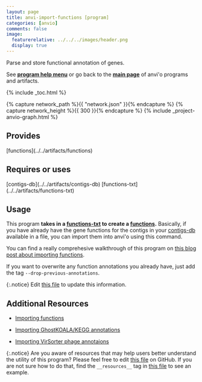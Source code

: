 ```yaml
---
layout: page
title: anvi-import-functions [program]
categories: [anvio]
comments: false
image:
  featurerelative: ../../../images/header.png
  display: true
---
```


Parse and store functional annotation of genes.

See **[program help menu](../../../vignette#anvi-import-functions)** or go back to the **[main page](../../)** of anvi'o programs and artifacts.


{% include _toc.html %}
<div id="svg" class="subnetwork"></div>
{% capture network_path %}{{ "network.json" }}{% endcapture %}
{% capture network_height %}{{ 300 }}{% endcapture %}
{% include _project-anvio-graph.html %}


## Provides

<p style="text-align: left" markdown="1"><span class="artifact-p">[functions](../../artifacts/functions)</span></p>

## Requires or uses

<p style="text-align: left" markdown="1"><span class="artifact-r">[contigs-db](../../artifacts/contigs-db)</span> <span class="artifact-r">[functions-txt](../../artifacts/functions-txt)</span></p>

## Usage


This program **takes in a <span class="artifact-n">[functions-txt](/software/anvio/help/artifacts/functions-txt)</span> to create a <span class="artifact-n">[functions](/software/anvio/help/artifacts/functions)</span>.** Basically, if you have already have the gene functions for the contigs in your <span class="artifact-n">[contigs-db](/software/anvio/help/artifacts/contigs-db)</span> available in a file, you can import them into anvi'o using this command. 

You can find a really comprehesive walkthrough of this program on [this blog post about importing functions](http://merenlab.org/2016/06/18/importing-functions/).

If you want to overwrite any function annotations you already have, just add the tag `--drop-previous-annotations`. 



{:.notice}
Edit [this file](https://github.com/merenlab/anvio/tree/master/anvio/docs/programs/anvi-import-functions.md) to update this information.


## Additional Resources


* [Importing functions](http://merenlab.org/2016/06/18/importing-functions/)

* [Importing GhostKOALA/KEGG annotations](http://merenlab.org/2018/01/17/importing-ghostkoala-annotations/)

* [Importing VirSorter phage annotaions](http://merenlab.org/2018/02/08/importing-virsorter-annotations/)


{:.notice}
Are you aware of resources that may help users better understand the utility of this program? Please feel free to edit [this file](https://github.com/merenlab/anvio/tree/master/bin/anvi-import-functions) on GitHub. If you are not sure how to do that, find the `__resources__` tag in [this file](https://github.com/merenlab/anvio/blob/master/bin/anvi-interactive) to see an example.
